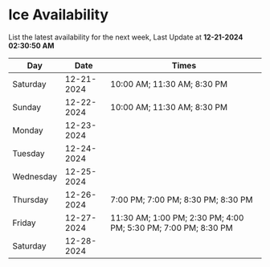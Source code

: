 # Ice Availability

List the latest availability for the next week, Last Update at **12-21-2024 02:30:50 AM**

| Day         | Date        | Times       |
| ----------- | ----------- | ----------- |
|Saturday|12-21-2024|10:00 AM; 11:30 AM; 8:30 PM|
|Sunday|12-22-2024|10:00 AM; 11:30 AM; 8:30 PM|
|Monday|12-23-2024||
|Tuesday|12-24-2024||
|Wednesday|12-25-2024||
|Thursday|12-26-2024|7:00 PM; 7:00 PM; 8:30 PM; 8:30 PM|
|Friday|12-27-2024|11:30 AM; 1:00 PM; 2:30 PM; 4:00 PM; 5:30 PM; 7:00 PM; 8:30 PM|
|Saturday|12-28-2024||
